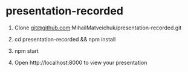 # presentation-recorded
1. Clone git@github.com:MihailMatveichuk/presentation-recorded.git

2. cd presentation-recorded && npm install

3. npm start

4. Open http://localhost:8000 to view your presentation
